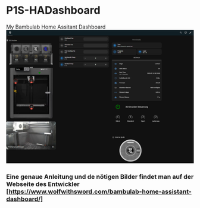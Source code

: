 # P1S-HADashboard
My Bambulab Home Assitant Dashboard
![alt text](P1S-Dashboard.png "P1S HA Dashboard")

### Eine genaue Anleitung und de nötigen Bilder findet man auf der Webseite des Entwickler [https://www.wolfwithsword.com/bambulab-home-assistant-dashboard/] ###
